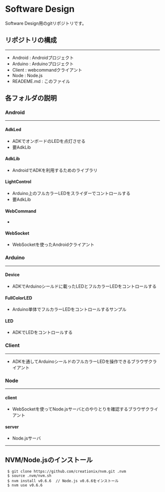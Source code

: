 # Software Design
Software Design用のgitリポジトリです。

## リポジトリの構成
---
- Android : Androidプロジェクト
- Arduino : Arduinoプロジェクト
- Client : webcommandクライアント
- Node : Node.js
- READEME.md : このファイル

## 各フォルダの説明
### Android
***
#### AdkLed
- ADKでオンボードのLEDを点灯させる
- 要AdkLib

#### AdkLib
- AndroidでADKを利用するためのライブラリ

#### LightControl
- Arduino上のフルカラーLEDをスライダーでコントロールする
- 要AdkLib

#### WebCommand
- 

#### WebSocket
- WebSocketを使ったAndroidクライアント


### Arduino
***
#### Device
- ADKでArduinoシールドに載ったLEDとフルカラーLEDをコントロールする

#### FullColorLED
- Arduino単体でフルカラーLEDをコントロールするサンプル

#### LED
- ADKでLEDをコントロールする

### Client
***
- ADKを通してArduinoシールドのフルカラーLEDを操作できるブラウザクライアント

### Node
***
#### client
- WebSocketを使ってNode.jsサーバとのやりとりを確認するブラウザクライアント

#### server
- Node.jsサーバ

***

## NVM/Node.jsのインストール
```
 $ git clone https://github.com/creationix/nvm.git .nvm
 $ source .nvm/nvm.sh
 $ nvm install v0.6.6  // Node.js v0.6.6をインストール
 $ nvm use v0.6.6
```